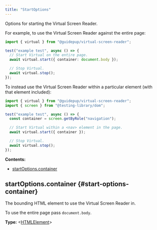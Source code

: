 ```yaml
---
title: "StartOptions"
---
```


Options for starting the Virtual Screen Reader.

For example, to use the Virtual Screen Reader against the entire page:

```ts
import { virtual } from "@guidepup/virtual-screen-reader";

test("example test", async () => {
  // Start Virtual on the entire page.
  await virtual.start({ container: document.body });

  // Stop Virtual.
  await virtual.stop();
});
```

To instead use the Virtual Screen Reader within a particular element (with that element included):

```ts
import { virtual } from "@guidepup/virtual-screen-reader";
import { screen } from "@testing-library/dom";

test("example test", async () => {
  const container = screen.getByRole("navigation");

  // Start Virtual within a <nav> element in the page.
  await virtual.start({ container });

  // Stop Virtual.
  await virtual.stop();
});
```

**Contents:**

- [startOptions.container](./class-start-options#start-options-container)

## startOptions.container {#start-options-container}

The bounding HTML element to use the Virtual Screen Reader in.

To use the entire page pass `document.body`.

**Type:** &#60;[HTMLElement]&#62;

[htmlelement]: https://developer.mozilla.org/en-US/docs/Web/API/HTMLElement "HTMLElement"
